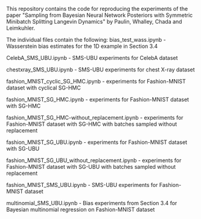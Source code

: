 This repository contains the code for reproducing the experiments of the paper "Sampling from Bayesian Neural Network Posteriors with Symmetric Minibatch Splitting Langevin Dynamics" by Paulin, Whalley, Chada and Leimkuhler.

The individual files contain the following:
bias_test_wass.ipynb - Wasserstein bias estimates for the 1D example in Section 3.4

CelebA_SMS_UBU.ipynb - SMS-UBU experiments for CelebA dataset

chestxray_SMS_UBU.ipynb - SMS-UBU experiments for chest X-ray dataset

fashion_MNIST_cyclic_SG_HMC.ipynb - experiments for Fashion-MNIST dataset with cyclical SG-HMC

fashion_MNIST_SG_HMC.ipynb - experiments for Fashion-MNIST dataset with SG-HMC

fashion_MNIST_SG_HMC-without_replacement.ipynb - experiments for Fashion-MNIST dataset with SG-HMC with batches sampled without replacement

fashion_MNIST_SG_UBU.ipynb - experiments for Fashion-MNIST dataset with SG-UBU 

fashion_MNIST_SG_UBU_without_replacement.ipynb - experiments for Fashion-MNIST dataset with SG-UBU with batches sampled without replacement

fashion_MNIST_SMS_UBU.ipynb - SMS-UBU experiments for Fashion-MNIST dataset

multinomial_SMS_UBU.ipynb - Bias experiments from Section 3.4 for Bayesian multinomial regression on Fashion-MNIST dataset
